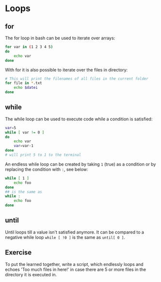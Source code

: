 # Loops

## for
The for loop in bash can be used to iterate over arrays:

~~~~ bash
for var in (1 2 3 4 5)
do 
    echo var
done
~~~~

With for it is also possible to iterate over the files in directory:

~~~~ bash
# This will print the filenames of all files in the current folder
for file in *.txt
    echo $datei
done
~~~~

## while

The while loop can be used to execute code while a condition is satisfied:
~~~~ bash
var=5
while [ var != 0 ]
do
    echo var
    var=var-1
done
# will print 5 to 1 to the terminal
~~~~

An endless while loop can be created by taking `1` (true) as a condition or by replacing the condition with `:`, see below:

~~~~ bash
while [ 1 ]
    echo foo
done
## is the same as
while :
    echo foo
done
~~~~
## until
Until loops till a value isn't satisfied anymore. It can be compared to a negative while loop `while [ !0 ]` is the same as `until[ 0 ]`.

## Exercise
To put the learned together, write a script, which endlessly loops and echoes 'Too much files in here!' in case there are 5 or more files in the directory it is executed in.
